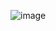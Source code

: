 ![image](https://github.com/jgarzon97/Serializacion/assets/87027831/ca540735-0cfd-4e22-a5f7-0927d833fa93)
